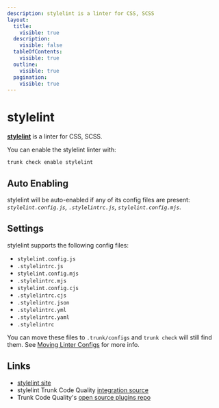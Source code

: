 ```yaml
---
description: stylelint is a linter for CSS, SCSS
layout:
  title:
    visible: true
  description:
    visible: false
  tableOfContents:
    visible: true
  outline:
    visible: true
  pagination:
    visible: true
---
```


# stylelint

[**stylelint**](https://github.com/stylelint/stylelint#readme) is a linter for CSS, SCSS.

You can enable the stylelint linter with:

```shell
trunk check enable stylelint
```

## Auto Enabling

stylelint will be auto-enabled if any of its config files are present: _`stylelint.config.js`, `.stylelintrc.js`, `stylelint.config.mjs`_.

## Settings

stylelint supports the following config files:

* `stylelint.config.js`
* `.stylelintrc.js`
* `stylelint.config.mjs`
* `.stylelintrc.mjs`
* `stylelint.config.cjs`
* `.stylelintrc.cjs`
* `.stylelintrc.json`
* `.stylelintrc.yml`
* `.stylelintrc.yaml`
* `.stylelintrc`

You can move these files to `.trunk/configs` and `trunk check` will still find them. See [Moving Linter Configs](broken-reference) for more info.

## Links

* [stylelint site](https://github.com/stylelint/stylelint#readme)
* stylelint Trunk Code Quality [integration source](https://github.com/trunk-io/plugins/tree/main/linters/stylelint)
* Trunk Code Quality's [open source plugins repo](https://github.com/trunk-io/plugins/tree/main)
